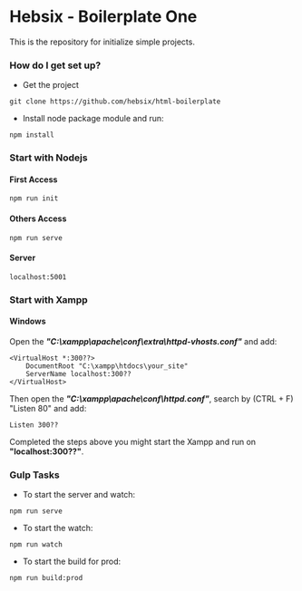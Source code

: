 # Hebsix - Boilerplate One

This is the repository for initialize simple projects.


### How do I get set up? ###

* Get the project
```
git clone https://github.com/hebsix/html-boilerplate
```

* Install node package module and run:
```
npm install
``` 

### Start with Nodejs ###

#### First Access
```
npm run init
``` 

#### Others Access
```
npm run serve
``` 

#### Server

```
localhost:5001
```


### Start with Xampp ###

#### Windows

Open the ***"C:\xampp\apache\conf\extra\httpd-vhosts.conf"*** and add:

```
<VirtualHost *:300??>
    DocumentRoot "C:\xampp\htdocs\your_site"
    ServerName localhost:300??
</VirtualHost>
```

Then open the ***"C:\xampp\apache\conf\httpd.conf"***, search by (CTRL + F) "Listen 80" and add:

```
Listen 300??
```

Completed the steps above you might start the Xampp and run on **"localhost:300??"**.

### Gulp Tasks ###

* To start the server and watch:
```
npm run serve
``` 

* To start the watch:
```
npm run watch
``` 

* To start the build for prod:
```
npm run build:prod
``` 
